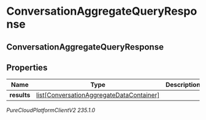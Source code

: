 # ConversationAggregateQueryResponse

## ConversationAggregateQueryResponse

## Properties

|Name | Type | Description | Notes|
|------------ | ------------- | ------------- | -------------|
| **results** | [list[ConversationAggregateDataContainer]](ConversationAggregateDataContainer) |  | [optional] |



_PureCloudPlatformClientV2 235.1.0_

